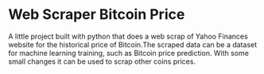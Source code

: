 # Web Scraper Bitcoin Price

A little project built with python that does a web scrap of Yahoo Finances website for the historical price of Bitcoin.The scraped data can be a dataset for machine learning training, such as Bitcoin price prediction.
With some small changes it can be used to scrap other coins prices.

